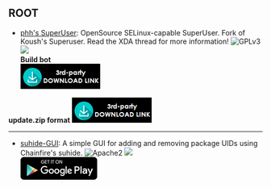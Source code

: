 <!--
    Copyright (C)  2016 PRIMOKORN.
    Permission is granted to copy, distribute and/or modify this document
    under the terms of the GNU Free Documentation License, Version 1.3
    or any later version published by the Free Software Foundation;
    with no Invariant Sections, no Front-Cover Texts, and no Back-Cover Texts.
    A copy of the license is included in the section entitled "GNU
    Free Documentation License".
-->
## ROOT

* [phh's SuperUser](http://v.ht/UyAH): OpenSource SELinux-capable SuperUser. Fork of Koush's Superuser. Read the XDA thread for more information!
![GPLv3](https://img.shields.io/badge/License-GPLv3-brightgreen.svg?style=flat-square)
[![](https://img.shields.io/badge/Source-Github-lightgrey.svg?style=flat-square)](https://github.com/seSuperuser/Superuser)  
**Build bot**  
[![](Pictures/3rd-party.png)](https://superuser.phh.me/)

**update.zip format**
[![](Pictures/3rd-party.png)](https://superuser.phh.me/superuser.zip)

***

* [suhide-GUI](http://v.ht/kp3j): A simple GUI for adding and removing package UIDs using Chainfire's suhide.
![Apache2](https://img.shields.io/badge/License-Apache%202.0-yellowgreen.svg?style=flat-square)
[![](https://img.shields.io/badge/Source-Github-lightgrey.svg?style=flat-square)](https://github.com/loserskater/suhide-GUI)  
[![](Pictures/Google_Play.png)](https://play.google.com/store/apps/details?id=com.loserskater.suhidegui)